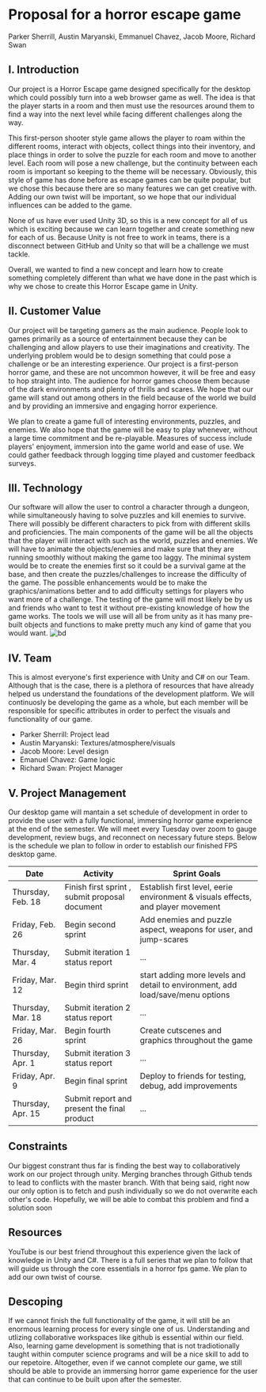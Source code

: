 # Proposal for a horror escape game

Parker Sherrill, Austin Maryanski, Emmanuel Chavez, Jacob Moore, Richard Swan

## I. Introduction

Our project is a Horror Escape game designed specifically for the desktop which could possibly turn into a web browser game as well. The idea is that the player starts in a room and then must use the resources around them to find a way into the next level while facing different challenges along the way.

This first-person shooter style game allows the player to roam within the different rooms, interact with objects, collect things into their inventory, and place things in order to solve the puzzle for each room and move to another level. Each room will pose a new challenge, but the continuity between each room is important so keeping to the theme will be necessary. Obviously, this style of game has done before as escape games can be quite popular, but we chose this because there are so many features we can get creative with. Adding our own twist will be important, so we hope that our individual influences can be added to the game.

None of us have ever used Unity 3D, so this is a new concept for all of us which is exciting because we can learn together and create something new for each of us. Because Unity is not free to work in teams, there is a disconnect between GitHub and Unity so that will be a challenge we must tackle.

Overall, we wanted to find a new concept and learn how to create something completely different than what we have done in the past which is why we chose to create this Horror Escape game in Unity.

## II. Customer Value

Our project will be targeting gamers as the main audience. People look to games primarily as a source of entertainment because they can be challenging and allow players to use their imaginations and creativity. The underlying problem would be to design something that could pose a challenge or be an interesting experience. Our project is a first-person horror game, and these are not uncommon however, it will be free and easy to hop straight into. The audience for horror games choose them because of the dark environments and plenty of thrills and scares. We hope that our game will stand out among others in the field because of the world we build and by providing an immersive and engaging horror experience.

We plan to create a game full of interesting environments, puzzles, and enemies. We also hope that the game will be easy to play whenever, without a large time commitment and be re-playable. Measures of success include players' enjoyment, immersion into the game world and ease of use. We could gather feedback through logging time played and customer feedback surveys.

## III. Technology

Our software will allow the user to control a character through a dungeon, while simultaneously having to solve puzzles and kill enemies to survive. There will possibly be different characters to pick from with different skills and proficiencies. The main components of the game will be all the objects that the player will interact with such as the world, puzzles and enemies. We will have to animate the objects/enemies and make sure that they are running smoothly without making the game too laggy. The minimal system would be to create the enemies first so it could be a survival game at the base, and then create the puzzles/challenges to increase the difficulty of the game. The possible enhancements would be to make the graphics/animations better and to add difficulty settings for players who want more of a challenge. The testing of the game will most likely be by us and friends who want to test it without pre-existing knowledge of how the game works. The tools we will use will all be from unity as it has many pre-built objects and functions to make pretty much any kind of game that you would want.
![bd](https://user-images.githubusercontent.com/48300985/108359116-922b4900-71bd-11eb-817f-2e6c61979ac8.png)

## IV. Team

This is almost everyone's first experience with Unity and C# on our Team. Although that is the case, there is a plethora of resources that have already helped us understand the foundations of the development platform. We will continuosly be developing the game as a whole, but each member will be responsible for specific attributes in order to perfect the visuals and functionality of our game.

- Parker Sherrill: Project lead
- Austin Maryanski: Textures/atmosphere/visuals
- Jacob Moore: Level design
- Emanuel Chavez: Game logic
- Richard Swan: Project Manager

## V. Project Management

Our desktop game will mantain a set schedule of development in order to provide the user with a fully functional, immersing horror game experience at the end of the semester. We will meet every Tuesday over zoom to gauge development, review bugs, and reconnect on necessary future steps. Below is the schedule we plan to follow in order to establish our finished FPS desktop game.

| Date              | Activity                                                          | Sprint Goals                                                                   |
| ----------------- | ----------------------------------------------------------------- | ------------------------------------------------------------------------------ |
| Thursday, Feb. 18 | Finish first sprint , submit proposal document                    | Establish first level, eerie environment & visuals effects, and player movement              |
| Friday, Feb. 26   | Begin second sprint                                               | Add enemies and puzzle aspect, weapons for user, and jump-scares               |
| Thursday, Mar. 4  | Submit iteration 1 status report                                  | ...                                                                            |
| Friday, Mar. 12   | Begin third sprint                                                | start adding more levels and detail to environment, add load/save/menu options |
| Thursday, Mar. 18 | Submit iteration 2 status report                                  | ...                                                                            |
| Friday, Mar. 26   | Begin fourth sprint                                               | Create cutscenes and graphics throughout the game                              |
| Thursday, Apr. 1  | Submit iteration 3 status report                                  | ...                                                                            |
| Friday, Apr. 9    | Begin final sprint                                                | Deploy to friends for testing, debug, add improvements                         |
| Thursday, Apr. 15 | Submit report and present the final product                       | ...                                                                            |

## Constraints

Our biggest constrant thus far is finding the best way to collaboratively work on our project through unity. Merging branches through Github tends to lead to conflicts with the master branch. With that being said, right now our only option is to fetch and push individually so we do not overwrite each other's code. Hopefully, we will be able to combat this problem and find a solution soon

## Resources

YouTube is our best friend throughout this experience given the lack of knowledge in Unity and C#. There is a full series that we plan to follow that will guide us through the core essentials in a horror fps game. We plan to add our own twist of course.

## Descoping

If we cannot finish the full functionality of the game, it will still be an enormous learning process for every single one of us. Understanding and utlizing collaborative workspaces like github is essential within our field. Also, learning game development is something that is not tradiotionally taught within computer science programs and will be a nice skill to add to our repetoire. Altogether, even if we cannot complete our game, we still should be able to provide an immersing horror game experience for the user that can continue to be built upon after the semester.
